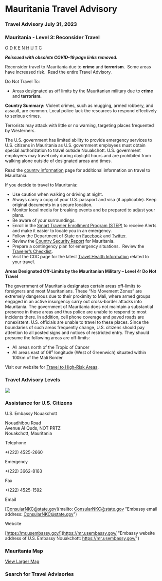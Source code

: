 # Mauritania Travel Advisory

### Travel Advisory July 31, 2023

### Mauritania - Level 3: Reconsider Travel

[O](javascript:void(0); "Tool Tip: Other")
[D](javascript:void(0); "Tool Tip: Wrongful Detention")
[K](javascript:void(0); "Tool Tip: Kidnap and Hostage")
[E](javascript:void(0); "Tool Tip: Event")
[N](javascript:void(0); "Tool Tip: Disaster")
[H](javascript:void(0); "Tool Tip: Health")
[U](javascript:void(0); "Tool Tip: Civil Unrest")
[T](javascript:void(0); "Tool Tip: Terrorism")
[C](javascript:void(0); "Tool Tip: Crimes")

***Reissued with obsolete COVID-19 page links removed.***

Reconsider travel to Mauritania due to **crime** and **terrorism**.  Some areas have increased risk.  Read the entire Travel Advisory.

Do Not Travel To:

* Areas designated as off limits by the Mauritanian military due to **crime** and **terrorism**.

**Country Summary:** Violent crimes, such as mugging, armed robbery, and assault, are common. Local police lack the resources to respond effectively to serious crimes.

Terrorists may attack with little or no warning, targeting places frequented by Westerners.

The U.S. government has limited ability to provide emergency services to U.S. citizens in Mauritania as U.S. government employees must obtain special authorization to travel outside Nouakchott. U.S. government employees may travel only during daylight hours and are prohibited from walking alone outside of designated areas and times.

Read the [country information](https://travel.state.gov/content/travel/en/international-travel/International-Travel-Country-Information-Pages/Mauritania.html) page for additional information on travel to Mauritania.

If you decide to travel to Mauritania:

* Use caution when walking or driving at night.
* Always carry a copy of your U.S. passport and visa (if applicable). Keep original documents in a secure location.
* Monitor local media for breaking events and be prepared to adjust your plans.
* Be aware of your surroundings.
* Enroll in the [Smart Traveler Enrollment Program (STEP)](https://step.state.gov/step/) to receive Alerts and make it easier to locate you in an emergency.
* Follow the Department of State on [Facebook](https://gcc02.safelinks.protection.outlook.com/?url=https%3A%2F%2Fwww.facebook.com%2Ftravelgov%2F&data=04%7C01%7CStanleyER%40state.gov%7C2dd615c16e184c18933308d9db38add5%7C66cf50745afe48d1a691a12b2121f44b%7C0%7C0%7C637781858746162820%7CUnknown%7CTWFpbGZsb3d8eyJWIjoiMC4wLjAwMDAiLCJQIjoiV2luMzIiLCJBTiI6Ik1haWwiLCJXVCI6Mn0%3D%7C3000&sdata=%2FmJd%2BRV%2FvBKinAmAalIyBzCzdTI%2F8N727qv7XfWI%2FQ4%3D&reserved=0) and [Twitter](https://gcc02.safelinks.protection.outlook.com/?url=https%3A%2F%2Ftwitter.com%2FTravelGov&data=04%7C01%7CStanleyER%40state.gov%7C2dd615c16e184c18933308d9db38add5%7C66cf50745afe48d1a691a12b2121f44b%7C0%7C0%7C637781858746162820%7CUnknown%7CTWFpbGZsb3d8eyJWIjoiMC4wLjAwMDAiLCJQIjoiV2luMzIiLCJBTiI6Ik1haWwiLCJXVCI6Mn0%3D%7C3000&sdata=e5wyTD9LhQdTitORkLgIhD4Do0HBFmMTwVYGRMcHay8%3D&reserved=0).
* Review the [Country Security Report](https://www.osac.gov/Content/Browse/Report?subContentTypes=Country%20Security%20Report) for Mauritania.
* Prepare a contingency plan for emergency situations.  Review the [Traveler’s Checklist](https://travel.state.gov/content/passports/en/go/checklist.html).
* Visit the CDC page for the latest [Travel Health Information](https://wwwnc.cdc.gov/travel/destinations/list) related to your travel.

**Areas Designated Off-Limits by the Mauritanian Military – Level 4: Do Not Travel**

The government of Mauritania designates certain areas off-limits to foreigners and most Mauritanians. These “No Movement Zones” are extremely dangerous due to their proximity to Mali, where armed groups engaged in an active insurgency carry out cross-border attacks into Mauritania. The government of Mauritania does not maintain a substantial presence in these areas and thus police are unable to respond to most incidents there. In addition, cell phone coverage and paved roads are nonexistent. U.S. officials are unable to travel to these places. Since the boundaries of such areas frequently change, U.S. citizens should pay attention to all posted signs and notices of restricted entry. They should presume the following areas are off-limits:

* All areas north of the Tropic of Cancer
* All areas east of 08⁰ longitude (West of Greenwich) situated within 100km of the Mali Border

Visit our website for [Travel to High-Risk Areas](https://travel.state.gov/content/travel/en/international-travel/before-you-go/travelers-with-special-considerations/high-risk-travelers.html).

### Travel Advisory Levels

[![](/content/dam/NEWTravelAssets/images/travel-levelv2.svg)](/content/travel/en/international-travel/before-you-go/about-our-new-products.html "Travel Advisory Levels")

### Assistance for U.S. Citizens

U.S. Embassy Nouakchott

Nouadhibou Road  
Avenue Al Quds, NOT PRTZ  
Nouakchott, Mauritania

Telephone

+(222) 4525-2660

Emergency

+(222) 3662-8163

Fax

+(222) 4525-1592

Email

[ConsularNKC@state.gov](mailto: ConsularNKC@state.gov "Embassy email address: ConsularNKC@state.gov")

Website

[https://mr.usembassy.gov/](https://mr.usembassy.gov/ "Embassy website address of U.S. Embassy Nouakchott: https://mr.usembassy.gov/")

### Mauritania Map

[View Larger Map](https://travelmaps.state.gov/TSGMap/?extent=-24.812733501,14.390811818,1.783628019,27.389337917 "Map of Mauritania")



### Search for Travel Advisories